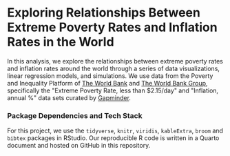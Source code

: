 # Exploring Relationships Between Extreme Poverty Rates and Inflation Rates in the World

In this analysis, we explore the relationships between extreme poverty rates and inflation rates 
around the world through a series of data visualizations, linear regression models, and simulations. 
We use data from the Poverty and Inequality Platform of [The World Bank](https://pip.worldbank.org/home) 
and [The World Bank Group](https://data.worldbank.org/indicator/NY.GDP.DEFL.KD.ZG),
specifically the "Extreme Poverty Rate, less than \$2.15/day" and "Inflation, annual %" data sets curated by 
[Gapminder](https://www.gapminder.org/data/).

### Package Dependencies and Tech Stack

For this project, we use the `tidyverse`, `knitr`, `viridis`, `kableExtra`, `broom` and `bibtex` packages in RStudio. 
Our reproducible R code is written in a Quarto document and hosted on GitHub in this repository.
